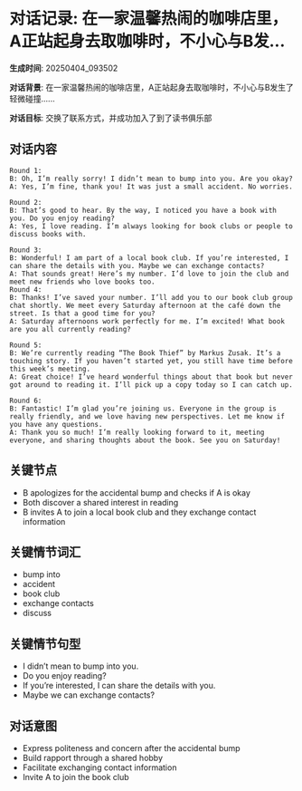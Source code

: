 # 对话记录: 在一家温馨热闹的咖啡店里，A正站起身去取咖啡时，不小心与B发...

**生成时间**: 20250404_093502

**对话背景**: 在一家温馨热闹的咖啡店里，A正站起身去取咖啡时，不小心与B发生了轻微碰撞......

**对话目标**: 交换了联系方式，并成功加入了到了读书俱乐部

## 对话内容

```
Round 1:
B: Oh, I’m really sorry! I didn’t mean to bump into you. Are you okay?
A: Yes, I’m fine, thank you! It was just a small accident. No worries.

Round 2:
B: That’s good to hear. By the way, I noticed you have a book with you. Do you enjoy reading?
A: Yes, I love reading. I’m always looking for book clubs or people to discuss books with.

Round 3:
B: Wonderful! I am part of a local book club. If you’re interested, I can share the details with you. Maybe we can exchange contacts?
A: That sounds great! Here’s my number. I’d love to join the club and meet new friends who love books too.
Round 4:  
B: Thanks! I’ve saved your number. I’ll add you to our book club group chat shortly. We meet every Saturday afternoon at the café down the street. Is that a good time for you?  
A: Saturday afternoons work perfectly for me. I’m excited! What book are you all currently reading?  

Round 5:  
B: We’re currently reading “The Book Thief” by Markus Zusak. It’s a touching story. If you haven’t started yet, you still have time before this week’s meeting.  
A: Great choice! I’ve heard wonderful things about that book but never got around to reading it. I’ll pick up a copy today so I can catch up.  

Round 6:  
B: Fantastic! I’m glad you’re joining us. Everyone in the group is really friendly, and we love having new perspectives. Let me know if you have any questions.  
A: Thank you so much! I’m really looking forward to it, meeting everyone, and sharing thoughts about the book. See you on Saturday!
```

## 关键节点

- B apologizes for the accidental bump and checks if A is okay
- Both discover a shared interest in reading
- B invites A to join a local book club and they exchange contact information

## 关键情节词汇

- bump into
- accident
- book club
- exchange contacts
- discuss

## 关键情节句型

- I didn’t mean to bump into you.
- Do you enjoy reading?
- If you’re interested, I can share the details with you.
- Maybe we can exchange contacts?

## 对话意图

- Express politeness and concern after the accidental bump
- Build rapport through a shared hobby
- Facilitate exchanging contact information
- Invite A to join the book club
